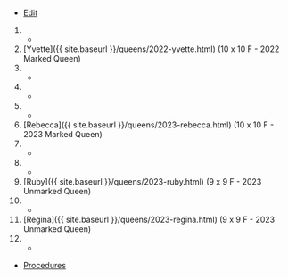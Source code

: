 * [Edit](https://github.com/joejcollins/rhapsody-angel/edit/master/_includes/apiary.md)

1. -
2. [Yvette]({{ site.baseurl }}/queens/2022-yvette.html) (10 x 10 F - 2022 Marked Queen)
3. -
4. -
5. -
6. [Rebecca]({{ site.baseurl }}/queens/2023-rebecca.html) (10 x 10 F - 2023 Marked Queen)
7. -
8. -
9. [Ruby]({{ site.baseurl }}/queens/2023-ruby.html) (9 x 9 F - 2023 Unmarked Queen)
10. -
11. [Regina]({{ site.baseurl }}/queens/2023-regina.html) (9 x 9 F - 2023 Unmarked Queen)
12. -

* [Procedures](https://github.com/joejcollins/rhapsody-angel/raw/master/book/00Book.pdf)
